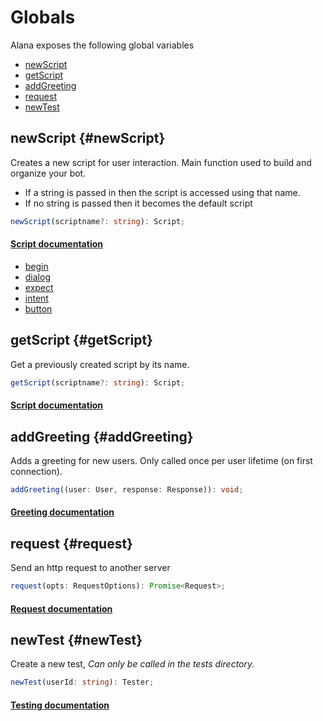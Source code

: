 # Globals
Alana exposes the following global variables
- [newScript](#newScript)
- [getScript](#getScript)
- [addGreeting](#addGreeting)
- [request](#request)
- [newTest](#newTest)

## newScript {#newScript}
Creates a new script for user interaction. Main function used to build and organize your bot.
- If a string is passed in then the script is accessed using that name. 
- If no string is passed then it becomes the default script
```typescript
newScript(scriptname?: string): Script;
```

#### [Script documentation](/api/newscript)
* [begin](/api/newscript.md#begin)
* [dialog](/api/newscript.md#dialog)
* [expect](/api/newscript.md#expect)
* [intent](/api/newscript.md#intent)
* [button](/api/newscript.md#button)

## getScript {#getScript}
Get a previously created script by its name.
```typescript
getScript(scriptname?: string): Script;
```
#### [Script documentation](/api/newscript)

## addGreeting {#addGreeting}
Adds a greeting for new users. Only called once per user lifetime (on first connection).
```typescript
addGreeting((user: User, response: Response)): void;
```
#### [Greeting documentation](/api/newscript)

## request {#request}
Send an http request to another server
```typescript
request(opts: RequestOptions): Promise<Request>;
```
#### [Request documentation](/api/newscript)

## newTest {#newTest}
Create a new test, *Can only be called in the tests directory.*
```typescript
newTest(userId: string): Tester;
```
#### [Testing documentation](/api/newscript)